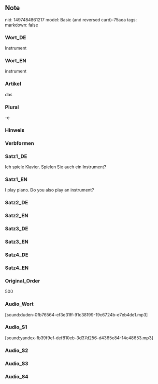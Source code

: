 ## Note
nid: 1497484861217
model: Basic (and reversed card)-75aea
tags: 
markdown: false

### Wort_DE
Instrument

### Wort_EN
instrument

### Artikel
das

### Plural
-e

### Hinweis


### Verbformen


### Satz1_DE
Ich spiele Klavier. Spielen Sie auch ein Instrument?

### Satz1_EN
I play piano. Do you also play an instrument?

### Satz2_DE


### Satz2_EN


### Satz3_DE


### Satz3_EN


### Satz4_DE


### Satz4_EN


### Original_Order
500

### Audio_Wort
[sound:duden-0fb76564-ef3e31ff-91c38199-19c6724b-e7eb4de1.mp3]

### Audio_S1
[sound:yandex-fb39f9ef-def810eb-3d37d256-d4365e84-14c48653.mp3]

### Audio_S2


### Audio_S3


### Audio_S4

